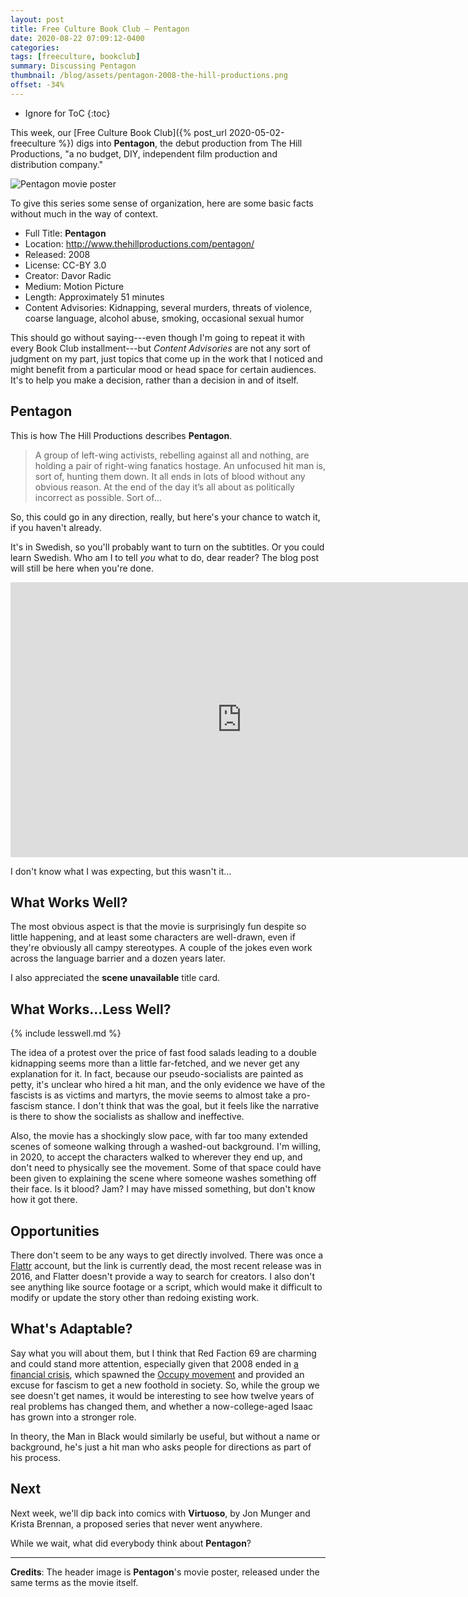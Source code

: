 ```yaml
---
layout: post
title: Free Culture Book Club — Pentagon
date: 2020-08-22 07:09:12-0400
categories:
tags: [freeculture, bookclub]
summary: Discussing Pentagon
thumbnail: /blog/assets/pentagon-2008-the-hill-productions.png
offset: -34%
---
```


* Ignore for ToC
{:toc}

This week, our [Free Culture Book Club]({% post_url 2020-05-02-freeculture %}) digs into **Pentagon**, the debut production from The Hill Productions, "a no budget, DIY, independent film production and distribution company."

![Pentagon movie poster](/blog/assets/pentagon-2008-the-hill-productions.png "Pentagon movie poster")

To give this series some sense of organization, here are some basic facts without much in the way of context.

 * Full Title:  **Pentagon**
 * Location:  <http://www.thehillproductions.com/pentagon/>
 * Released:  2008
 * License:  CC-BY 3.0
 * Creator:  Davor Radic
 * Medium:  Motion Picture
 * Length:  Approximately 51 minutes
 * Content Advisories:  Kidnapping, several murders, threats of violence, coarse language, alcohol abuse, smoking, occasional sexual humor

This should go without saying---even though I'm going to repeat it with every Book Club installment---but *Content Advisories* are not any sort of judgment on my part, just topics that come up in the work that I noticed and might benefit from a particular mood or head space for certain audiences.  It's to help you make a decision, rather than a decision in and of itself.

## Pentagon

This is how The Hill Productions describes **Pentagon**.

 >  A group of left-wing activists, rebelling against all and nothing, are holding a pair of right-wing fanatics hostage. An unfocused hit man is, sort of, hunting them down. It all ends in lots of blood without any obvious reason. At the end of the day it’s all about as politically incorrect as possible. Sort of...

So, this could go in any direction, really, but here's your chance to watch it, if you haven't already.

It's in Swedish, so you'll probably want to turn on the subtitles.  Or you could learn Swedish.  Who am I to tell *you* what to do, dear reader?  The blog post will still be here when you're done.

<iframe
  src="https://archive.org/embed/Pentagon_615/Pentagon.2008.enSubs-correct.ogv"
  width="740"
  height="440"
  frameborder="0"
  webkitallowfullscreen="true"
  mozallowfullscreen="true"
  allowfullscreen
>
</iframe>

I don't know what I was expecting, but this wasn't it...

## What Works Well?

The most obvious aspect is that the movie is surprisingly fun despite so little happening, and at least some characters are well-drawn, even if they're obviously all campy stereotypes.  A couple of the jokes even work across the language barrier and a dozen years later.

I also appreciated the **scene unavailable** title card.

## What Works...Less Well?

{% include lesswell.md %}

The idea of a protest over the price of fast food salads leading to a double kidnapping seems more than a little far-fetched, and we never get any explanation for it.  In fact, because our pseudo-socialists are painted as petty, it's unclear who hired a hit man, and the only evidence we have of the fascists is as victims and martyrs, the movie seems to almost take a pro-fascism stance.  I don't think that was the goal, but it feels like the narrative is there to show the socialists as shallow and ineffective.

Also, the movie has a shockingly slow pace, with far too many extended scenes of someone walking through a washed-out background.  I'm willing, in 2020, to accept the characters walked to wherever they end up, and don't need to physically see the movement.  Some of that space could have been given to explaining the scene where someone washes something off their face.  Is it blood?  Jam?  I may have missed something, but don't know how it got there.

## Opportunities

There don't seem to be any ways to get directly involved.  There was once a [Flattr](https://flattr.com/) account, but the link is currently dead, the most recent release was in 2016, and Flatter doesn't provide a way to search for creators.  I also don't see anything like source footage or a script, which would make it difficult to modify or update the story other than redoing existing work.

## What's Adaptable?

Say what you will about them, but I think that Red Faction 69 are charming and could stand more attention, especially given that 2008 ended in [a financial crisis](https://en.wikipedia.org/wiki/Financial_crisis_of_2007%E2%80%932008), which spawned the [Occupy movement](https://en.wikipedia.org/wiki/Occupy_movement) and provided an excuse for fascism to get a new foothold in society.  So, while the group we see doesn't get names, it would be interesting to see how twelve years of real problems has changed them, and whether a now-college-aged Isaac has grown into a stronger role.

In theory, the Man in Black would similarly be useful, but without a name or background, he's just a hit man who asks people for directions as part of his process.

## Next

Next week, we'll dip back into comics with **Virtuoso**, by Jon Munger and Krista Brennan, a proposed series that never went anywhere.

While we wait, what did everybody think about **Pentagon**?

* * *

**Credits**:  The header image is **Pentagon**'s movie poster, released under the same terms as the movie itself.
